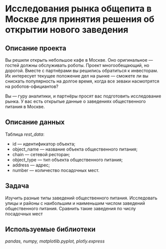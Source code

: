 # Исследования рынка общепита в Москве для принятия решения об открытии нового заведения

## Описание проекта
Вы решили открыть небольшое кафе в Москве. Оно оригинальное — гостей должны обслуживать роботы. Проект многообещающий, но дорогой. Вместе с партнёрами вы решились обратиться к инвесторам. Их интересует текущее положение дел на рынке — сможете ли вы снискать популярность на долгое время, когда все зеваки насмотрятся на роботов-официантов?

Вы — гуру аналитики, и партнёры просят вас подготовить исследование рынка. У вас есть открытые данные о заведениях общественного питания в Москве.

## Описание данных
Таблица *rest_data*:
- id — идентификатор объекта;
- object_name — название объекта общественного питания;
- chain — сетевой ресторан;
- object_type — тип объекта общественного питания;
- address — адрес;
- number — количество посадочных мест.

## Задача
Изучить разные типы заведений общественного питания. Исследовать улицы и районы с наибольшим и наименьшим числом заведений общественного питания. Сравнить такие заведения по числу посадочных мест

## Используемые библиотеки
*pandas, numpy, matplotlib.pyplot, plotly.express* 
